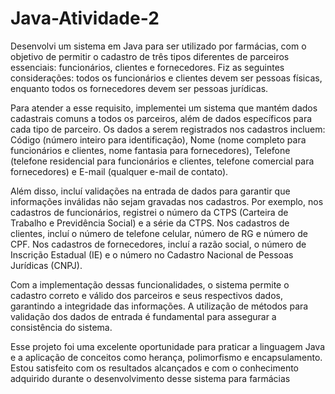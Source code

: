 # Java-Atividade-2
Desenvolvi um sistema em Java para ser utilizado por farmácias, com o objetivo de permitir o cadastro de três tipos diferentes de parceiros essenciais: funcionários, clientes e fornecedores.
Fiz as seguintes considerações: todos os funcionários e clientes devem ser pessoas físicas, enquanto todos os fornecedores devem ser pessoas jurídicas.

Para atender a esse requisito, implementei um sistema que mantém dados cadastrais comuns a todos os parceiros, além de dados específicos para cada tipo de parceiro. Os dados a serem registrados nos cadastros incluem: Código (número inteiro para identificação), Nome (nome completo para funcionários e clientes, nome fantasia para fornecedores), Telefone (telefone residencial para funcionários e clientes, telefone comercial para fornecedores) e E-mail (qualquer e-mail de contato).

Além disso, incluí validações na entrada de dados para garantir que informações inválidas não sejam gravadas nos cadastros. Por exemplo, nos cadastros de funcionários, registrei o número da CTPS (Carteira de Trabalho e Previdência Social) e a série da CTPS. Nos cadastros de clientes, incluí o número de telefone celular, número de RG e número de CPF. Nos cadastros de fornecedores, incluí a razão social, o número de Inscrição Estadual (IE) e o número no Cadastro Nacional de Pessoas Jurídicas (CNPJ).

Com a implementação dessas funcionalidades, o sistema permite o cadastro correto e válido dos parceiros e seus respectivos dados, garantindo a integridade das informações. A utilização de métodos para validação dos dados de entrada é fundamental para assegurar a consistência do sistema.

Esse projeto foi uma excelente oportunidade para praticar a linguagem Java e a aplicação de conceitos como herança, polimorfismo e encapsulamento. Estou satisfeito com os resultados alcançados e com o conhecimento adquirido durante o desenvolvimento desse sistema para farmácias
